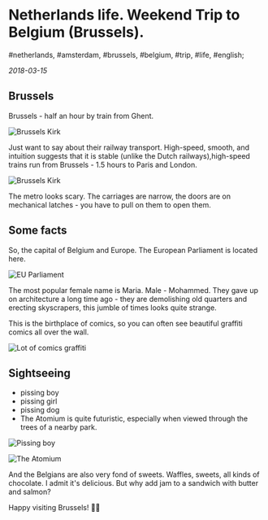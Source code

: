 # Netherlands life. Weekend Trip to Belgium (Brussels).

#netherlands, #amsterdam, #brussels, #belgium, #trip, #life, #english;

_2018-03-15_

## Brussels

Brussels - half an hour by train from Ghent.

![Brussels Kirk](/images/netherlands-life-weekend-trip-to-belgium-brussels/1.jpg "Brussels Kirk")

Just want to say about their railway transport. High-speed, smooth, and intuition suggests that it is stable (unlike the Dutch railways),high-speed trains run from Brussels - 1.5 hours to Paris and London.

![Brussels Kirk](/images/netherlands-life-weekend-trip-to-belgium-brussels/2.jpg "Brussels Kirk")

The metro looks scary. The carriages are narrow, the doors are on mechanical latches - you have to pull on them to open them.

## Some facts

So, the capital of Belgium and Europe. The European Parliament is located here. 

![EU Parliament](/images/netherlands-life-weekend-trip-to-belgium-brussels/3.jpg "EU Parliament")

The most popular female name is Maria. Male - Mohammed.
They gave up on architecture a long time ago - they are demolishing old quarters and erecting skyscrapers, this jumble of times looks quite strange.

This is the birthplace of comics, so you can often see beautiful graffiti comics all over the wall.

![Lot of comics graffiti](/images/netherlands-life-weekend-trip-to-belgium-brussels/4.jpg "Lot of comics graffiti")

## Sightseeing

* pissing boy
* pissing girl
* pissing dog
* The Atomium is quite futuristic, especially when viewed through the trees of a nearby park.

![Pissing boy](/images/netherlands-life-weekend-trip-to-belgium-brussels/5.jpg "Pissing boy")

![The Atomium](/images/netherlands-life-weekend-trip-to-belgium-brussels/6.jpg "The Atomium")

And the Belgians are also very fond of sweets. Waffles, sweets, all kinds of chocolate. I admit it's delicious. But why add jam to a sandwich with butter and salmon?

Happy visiting Brussels! ✌🏼
